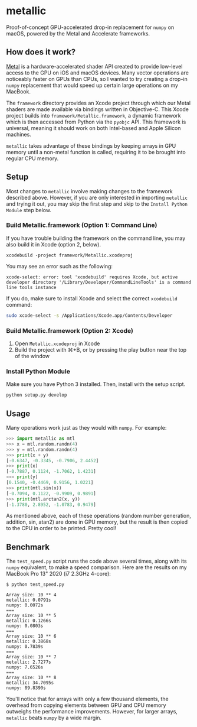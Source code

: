 # metallic

Proof-of-concept GPU-accelerated drop-in replacement for `numpy` on macOS, powered by the Metal and Accelerate frameworks.

## How does it work?

[Metal](<https://en.wikipedia.org/wiki/Metal_(API)>) is a hardware-accelerated shader API created to provide low-level access to the GPU on iOS and macOS devices.
Many vector operations are noticeably faster on GPUs than CPUs, so I wanted to try creating a drop-in `numpy` replacement that would speed up certain large operations on my MacBook.

The `framework` directory provides an Xcode project through which our Metal shaders are made available via bindings written in Objective-C.
This Xcode project builds into `framework/Metallic.framework`, a dynamic framework which is then accessed from Python via the `pyobjc` API.
This framework is universal, meaning it should work on both Intel-based and Apple Silicon machines.

`metallic` takes advantage of these bindings by keeping arrays in GPU memory until a non-metal function is called, requiring it to be brought into regular CPU memory.

## Setup

Most changes to `metallic` involve making changes to the framework described above.
However, if you are only interested in importing `metallic` and trying it out, you may skip the first step and skip to the `Install Python Module` step below.

### Build Metallic.framework (Option 1: Command Line)

If you have trouble building the framework on the command line, you may also build it in Xcode (option 2, below).

```
xcodebuild -project framework/Metallic.xcodeproj
```

You may see an error such as the following:

```
xcode-select: error: tool 'xcodebuild' requires Xcode, but active developer directory '/Library/Developer/CommandLineTools' is a command line tools instance
```

If you do, make sure to install Xcode and select the correct `xcodebuild` command:

```bash
sudo xcode-select -s /Applications/Xcode.app/Contents/Developer
```

### Build Metallic.framework (Option 2: Xcode)

1. Open `Metallic.xcodeproj` in Xcode
2. Build the project with ⌘+B, or by pressing the play button near the top of the window

### Install Python Module

Make sure you have Python 3 installed. Then, install with the setup script.

```bash
python setup.py develop
```

## Usage

Many operations work just as they would with `numpy`. For example:

```python
>>> import metallic as mtl
>>> x = mtl.random.randn(4)
>>> y = mtl.random.randn(4)
>>> print(x + y)
[-0.6347, -0.3345, -0.7906, 2.4452]
>>> print(x)
[-0.7887, 0.1124, -1.7062, 1.4231]
>>> print(y)
[0.1540, -0.4469, 0.9156, 1.0221]
>>> print(mtl.sin(x))
[-0.7094, 0.1122, -0.9909, 0.9891]
>>> print(mtl.arctan2(x, y))
[-1.3780, 2.8952, -1.0783, 0.9479]
```

As mentioned above, each of these operations (random number generation, addition, sin, atan2) are done in GPU memory, but the result is then copied to the CPU in order to be printed.
Pretty cool!

## Benchmark

The `test_speed.py` script runs the code above several times, along with its `numpy` equivalent, to make a speed comparison.
Here are the results on my MacBook Pro 13" 2020 (i7 2.3GHz 4-core):

```
$ python test_speed.py

Array size: 10 ** 4
metallic: 0.0791s
numpy: 0.0072s
===
Array size: 10 ** 5
metallic: 0.1266s
numpy: 0.0803s
===
Array size: 10 ** 6
metallic: 0.3868s
numpy: 0.7839s
===
Array size: 10 ** 7
metallic: 2.7277s
numpy: 7.6526s
===
Array size: 10 ** 8
metallic: 34.7095s
numpy: 89.8390s
```

You'll notice that for arrays with only a few thousand elements, the overhead from copying elements between GPU and CPU memory outweighs the performance improvements.
However, for larger arrays, `metallic` beats `numpy` by a wide margin.
